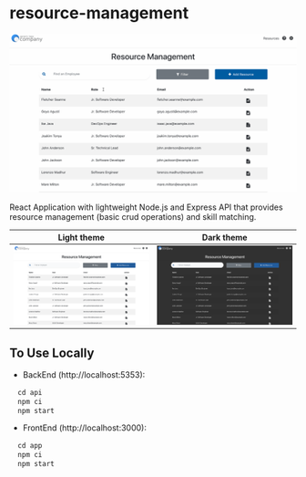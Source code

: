 # resource-management

![demo](https://raw.githubusercontent.com/niknakz/demo/main/resource-management/demo.gif)

React Application with lightweight Node.js and Express API that provides resource management (basic crud operations) and skill matching.

Light theme             |  Dark theme
:-------------------------:|:-------------------------:
![light theme](https://raw.githubusercontent.com/niknakz/demo/main/resource-management/light-theme.png)  |  ![dark theme](https://raw.githubusercontent.com/niknakz/demo/main/resource-management/dark-theme.png)

## To Use Locally

* BackEnd (http://localhost:5353):

```
  cd api
  npm ci
  npm start
```

* FrontEnd (http://localhost:3000): 

```
  cd app
  npm ci 
  npm start
```